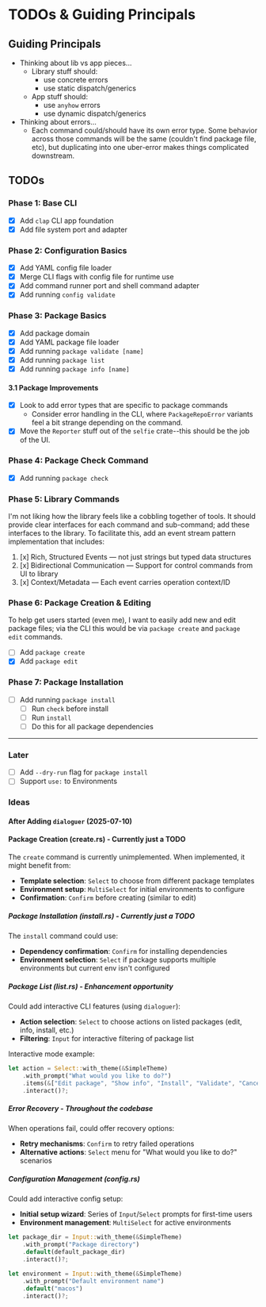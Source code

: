 # TODOs & Guiding Principals

## Guiding Principals

- Thinking about lib vs app pieces...
  - Library stuff should:
    - use concrete errors
    - use static dispatch/generics
  - App stuff should:
    - use `anyhow` errors
    - use dynamic dispatch/generics
- Thinking about errors...
  - Each command could/should have its own error type. Some behavior across those commands will be
    the same (couldn't find package file, etc), but duplicating into one uber-error makes things
    complicated downstream.

## TODOs

### Phase 1: Base CLI

- [x] Add `clap` CLI app foundation
- [x] Add file system port and adapter

### Phase 2: Configuration Basics

- [x] Add YAML config file loader
- [x] Merge CLI flags with config file for runtime use
- [x] Add command runner port and shell command adapter
- [x] Add running `config validate`

### Phase 3: Package Basics

- [x] Add package domain
- [x] Add YAML package file loader
- [x] Add running `package validate [name]`
- [x] Add running `package list`
- [x] Add running `package info [name]`

#### 3.1 Package Improvements

- [x] Look to add error types that are specific to package commands
  - Consider error handling in the CLI, where `PackageRepoError` variants feel a bit strange
    depending on the command.
- [x] Move the `Reporter` stuff out of the `selfie` crate--this should be the job of the UI.

### Phase 4: Package Check Command

- [x] Add running `package check`

### Phase 5: Library Commands

I'm not liking how the library feels like a cobbling together of tools. It should provide clear
interfaces for each command and sub-command; add these interfaces to the library. To facilitate
this, add an event stream pattern implementation that includes:

1. [x] Rich, Structured Events — not just strings but typed data structures
2. [x] Bidirectional Communication — Support for control commands from UI to library
3. [x] Context/Metadata — Each event carries operation context/ID

### Phase 6: Package Creation & Editing

To help get users started (even me), I want to easily add new and edit package files; via the CLI
this would be via `package create` and `package edit` commands.

- [ ] Add `package create`
- [x] Add `package edit`

### Phase 7: Package Installation

- [ ] Add running `package install`
  - [ ] Run `check` before install
  - [ ] Run `install`
  - [ ] Do this for all package dependencies

---

### Later

- [ ] Add `--dry-run` flag for `package install`
- [ ] Support `use:` to Environments

### Ideas

#### After Adding `dialoguer` (2025-07-10)

#### Package Creation (create.rs) - Currently just a TODO

The `create` command is currently unimplemented. When implemented, it might benefit from:

- **Template selection**: `Select` to choose from different package templates
- **Environment setup**: `MultiSelect` for initial environments to configure
- **Confirmation**: `Confirm` before creating (similar to edit)

##### Package Installation (install.rs) - Currently just a TODO

The `install` command could use:

- **Dependency confirmation**: `Confirm` for installing dependencies
- **Environment selection**: `Select` if package supports multiple environments but current env
  isn't configured

##### Package List (list.rs) - Enhancement opportunity

Could add interactive CLI features (using `dialoguer`):

- **Action selection**: `Select` to choose actions on listed packages (edit, info, install, etc.)
- **Filtering**: `Input` for interactive filtering of package list

Interactive mode example:

```rust
let action = Select::with_theme(&SimpleTheme)
    .with_prompt("What would you like to do?")
    .items(&["Edit package", "Show info", "Install", "Validate", "Cancel"])
    .interact()?;
```

##### Error Recovery - Throughout the codebase

When operations fail, could offer recovery options:

- **Retry mechanisms**: `Confirm` to retry failed operations
- **Alternative actions**: `Select` menu for "What would you like to do?" scenarios

##### Configuration Management (config.rs)

Could add interactive config setup:

- **Initial setup wizard**: Series of `Input`/`Select` prompts for first-time users
- **Environment management**: `MultiSelect` for active environments

```rust
let package_dir = Input::with_theme(&SimpleTheme)
    .with_prompt("Package directory")
    .default(default_package_dir)
    .interact()?;

let environment = Input::with_theme(&SimpleTheme)
    .with_prompt("Default environment name")
    .default("macos")
    .interact()?;
```
